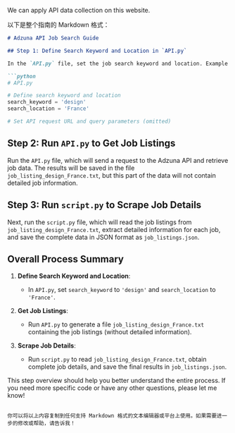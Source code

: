 We can apply API data collection on this website.

以下是整个指南的 Markdown 格式：

```markdown
# Adzuna API Job Search Guide

## Step 1: Define Search Keyword and Location in `API.py`

In the `API.py` file, set the job search keyword and location. Example code:

```python
# API.py

# Define search keyword and location 
search_keyword = 'design'
search_location = 'France'

# Set API request URL and query parameters (omitted)
```

## Step 2: Run `API.py` to Get Job Listings

Run the `API.py` file, which will send a request to the Adzuna API and retrieve job data. The results will be saved in the file `job_listing_design_France.txt`, but this part of the data will not contain detailed job information.

## Step 3: Run `script.py` to Scrape Job Details

Next, run the `script.py` file, which will read the job listings from `job_listing_design_France.txt`, extract detailed information for each job, and save the complete data in JSON format as `job_listings.json`.

## Overall Process Summary

1. **Define Search Keyword and Location**:
   - In `API.py`, set `search_keyword` to `'design'` and `search_location` to `'France'`.

2. **Get Job Listings**:
   - Run `API.py` to generate a file `job_listing_design_France.txt` containing the job listings (without detailed information).

3. **Scrape Job Details**:
   - Run `script.py` to read `job_listing_design_France.txt`, obtain complete job details, and save the final results in `job_listings.json`.

This step overview should help you better understand the entire process. If you need more specific code or have any other questions, please let me know!
```

你可以将以上内容复制到任何支持 Markdown 格式的文本编辑器或平台上使用。如果需要进一步的修改或帮助，请告诉我！
